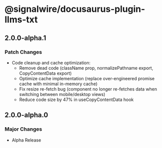 # @signalwire/docusaurus-plugin-llms-txt

## 2.0.0-alpha.1

### Patch Changes

- Code cleanup and cache optimization:
  - Remove dead code (className prop, normalizePathname export, CopyContentData export)
  - Optimize cache implementation (replace over-engineered promise cache with minimal in-memory
    cache)
  - Fix resize re-fetch bug (component no longer re-fetches data when switching between
    mobile/desktop views)
  - Reduce code size by 47% in useCopyContentData hook

## 2.0.0-alpha.0

### Major Changes

- Alpha Release
